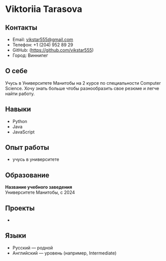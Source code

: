 # Viktoriia Tarasova

## Контакты
- Email: vikstar555@gmail.com
- Телефон: +1 (204) 952 89 29
- GitHub: (https://github.com/vikstar555)
- Город: Виннипег

## О себе
Учусь в Университете Манитобы на 2 курсе по специальности Сomputer Science. 
Хочу знать больше чтобы разнообразить свое резюме и легче найти работу.

## Навыки
- Python
- Java
- JavaScript

## Опыт работы 
- учусь в университете

## Образование
**Название учебного заведения**  
Университете Манитобы, c 2024

## Проекты
- 

## Языки
- Русский — родной
- Английский — уровень (например, Intermediate)
